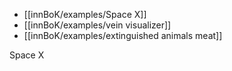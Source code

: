 - [[innBoK/examples/Space X]]
- [[innBoK/examples/vein visualizer]]
- [[innBoK/examples/extinguished animals meat]]

Space X

